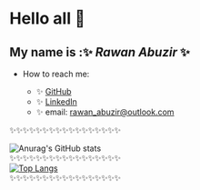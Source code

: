 # Hello all 👋
## My name is :✨ ***Rawan Abuzir***  ✨

-  How to reach me: 

    - ✨ [GitHub](https://github.com/rawanabuzir)
    - ✨ [LinkedIn](https://www.linkedin.com/in/rawan-khaled-9a3252214)
    - ✨ email: rawan_abuzir@outlook.com
      <br>

   
✨✨✨✨✨✨✨✨✨✨✨✨✨✨✨✨✨
  <br>

![Anurag's GitHub stats](https://github-readme-stats.vercel.app/api?username=rawanabuzir&show_icons=true&theme=blueberry_duo)      <br>
✨✨✨✨✨✨✨✨✨✨✨✨✨✨✨✨✨<br>
[![Top Langs](https://github-readme-stats.vercel.app/api/top-langs/?username=rawanabuzir&layout=compact)](https://github.com/rawanabuzir/github-readme-stats) <br>✨✨✨✨✨✨✨✨✨✨✨✨✨✨✨✨✨<br>
